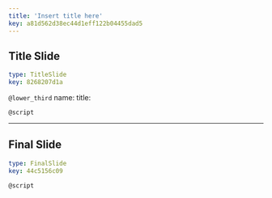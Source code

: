 ```yaml
---
title: 'Insert title here'
key: a81d562d38ec44d1eff122b04455dad5
---
```


## Title Slide

```yaml
type: TitleSlide
key: 8268207d1a
```

`@lower_third`
name: 
title: 

`@script`


---

## Final Slide

```yaml
type: FinalSlide
key: 44c5156c09
```

`@script`
